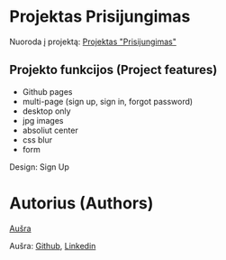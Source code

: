 # Projektas Prisijungimas

Nuoroda į projektą: [Projektas "Prisijungimas"](https://ausra123.github.io/6-Sign_up/)

## Projekto funkcijos (Project features) 
- Github pages
- multi-page (sign up, sign in, forgot password)
- desktop only
- jpg images
- absoliut center
- css blur
- form

Design: Sign Up

 # Autorius (Authors) 

[Aušra](https://github.com/Ausra123)

  Aušra: [Github](https://github.com/Ausra123), [Linkedin](https://www.linkedin.com/in/ausra-katinien%C4%97-b7446152/)
